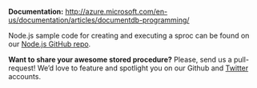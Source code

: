 **Documentation:** http://azure.microsoft.com/en-us/documentation/articles/documentdb-programming/

Node.js sample code for creating and executing a sproc can be found on our [Node.js GitHub repo](https://github.com/Azure/azure-documentdb-node/tree/master/samples/DocumentDB.Samples.ServerSideScripts).

**Want to share your awesome stored procedure?** Please, send us a pull-request! We’d love to feature and spotlight you on our Github and [Twitter](https://twitter.com/documentdb) accounts.
